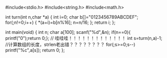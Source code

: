 #include<stdio.h>
#include<string.h>
#include<math.h>

int turn(int n,char *a)
{
    int i=0;
    char b[]="0123456789ABCDEF";
    for(;n!=0;i++) 
    {
        *(a+i)=b[n%16];
        n=n/16;
    };
    return i;
};

int main(void)
{
    int n;
    char a[100];
    scanf("%d",&n);
    if(n==0){ printf("0");return 0;}; // 哇哇哇！！！！！！！！！！！！！
    int s=turn(n,a)-1;  //计算数组的长度，strlen老出错？？？？？？？？
    for(;s>=0;s--) printf("%c",a[s]);
    return 0;
};
